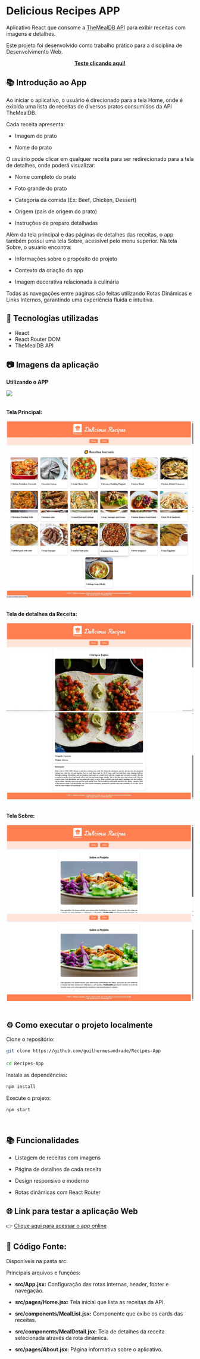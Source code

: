 # Delicious Recipes APP

Aplicativo React que consome a [TheMealDB API](https://www.themealdb.com/api.php) para exibir receitas com imagens e detalhes.

Este projeto foi desenvolvido como trabalho prático para a disciplina de Desenvolvimento Web.

**<p align=center><a href="https://recipes-app-guilhermesandrades-projects.vercel.app/">Teste clicando aqui!</a></p>**

## 📚 Introdução ao App

Ao iniciar o aplicativo, o usuário é direcionado para a tela Home, onde é exibida uma lista de receitas de diversos pratos consumidos da API TheMealDB.

Cada receita apresenta:

- Imagem do prato

- Nome do prato

O usuário pode clicar em qualquer receita para ser redirecionado para a tela de detalhes, onde poderá visualizar:

- Nome completo do prato

- Foto grande do prato

- Categoria da comida (Ex: Beef, Chicken, Dessert)

- Origem (país de origem do prato)

- Instruções de preparo detalhadas

Além da tela principal e das páginas de detalhes das receitas, o app também possui uma tela Sobre, acessível pelo menu superior.
Na tela Sobre, o usuário encontra:

- Informações sobre o propósito do projeto

- Contexto da criação do app

- Imagem decorativa relacionada à culinária

Todas as navegações entre páginas são feitas utilizando Rotas Dinâmicas e Links Internos, garantindo uma experiência fluida e intuitiva.

## 🚀 Tecnologias utilizadas

- React
- React Router DOM
- TheMealDB API


## 📷 Imagens da aplicação

**Utilizando o APP**

<img src="./readme_images/2025-04-2713-22-22-ezgif.com-video-to-gif-converter.gif"/>
<br/><br/>

**Tela Principal:**

<img src="./readme_images/home1.jpeg"/>
<img src="./readme_images/home2.jpeg"/>
<br/><br/>

**Tela de detalhes da Receita:**

<img src="./readme_images/receita1.jpeg"/>
<img src="./readme_images/receita2.jpeg"/>
<br/><br/>

**Tela Sobre:**

<img src="./readme_images/sobre1.jpeg"/>
<img src="./readme_images/sobre2.jpeg"/>
<br/><br/>

## ⚙️ Como executar o projeto localmente

Clone o repositório:

```bash
git clone https://github.com/guilhermesandrade/Recipes-App

cd Recipes-App
```
Instale as dependências:
```bash
npm install
```
Execute o projeto:
```bash
npm start
```
<br/>

## 📚 Funcionalidades

- Listagem de receitas com imagens

- Página de detalhes de cada receita

- Design responsivo e moderno

- Rotas dinâmicas com React Router

## 🌐 Link para testar a aplicação Web
👉 <a href="https://recipes-app-guilhermesandrades-projects.vercel.app/">Clique aqui para acessar o app online</a>

## 🔰 Código Fonte:

Disponíveis na pasta src.

Principais arquivos e funções:

- **src/App.jsx:** Configuração das rotas internas, header, footer e navegação.

- **src/pages/Home.jsx:** Tela inicial que lista as receitas da API.

- **src/components/MealList.jsx:** Componente que exibe os cards das receitas.

- **src/components/MealDetail.jsx:** Tela de detalhes da receita selecionada através da rota dinâmica.

- **src/pages/About.jsx:** Página informativa sobre o aplicativo.
